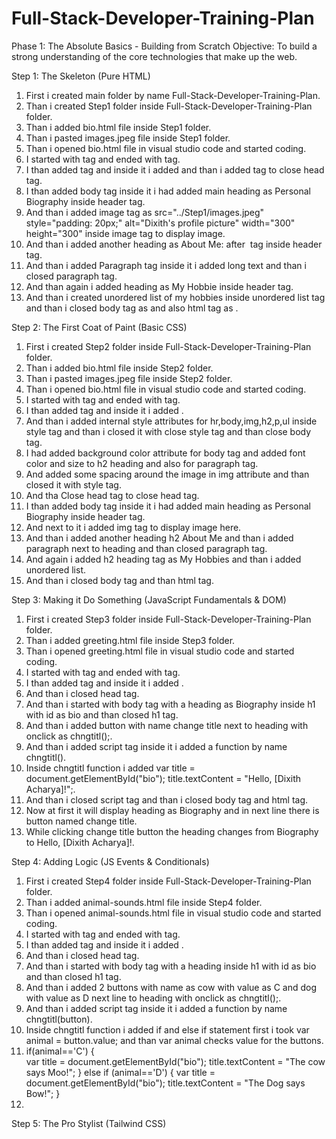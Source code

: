 # Full-Stack-Developer-Training-Plan

Phase 1: The Absolute Basics - Building from Scratch
Objective: To build a strong understanding of the core technologies that make up the web.

Step 1: The Skeleton (Pure HTML)
1) First i created main folder by name Full-Stack-Developer-Training-Plan.
2) Than i created Step1 folder inside Full-Stack-Developer-Training-Plan folder.  
3) Than i added bio.html file inside Step1 folder.
4) Than i pasted images.jpeg file inside Step1 folder.
5) Than i opened bio.html file in visual studio code and started coding.
6) I started with <html> tag  and ended with </html> tag.
7) I than added <head> tag and inside it i added <title> tag with name as My Profile and ended it with </title> and than i added </head> tag to close head tag.
8)  I than added body tag <body> inside it i had added main heading as Personal Biography inside header tag.
9)  And than i added image tag as src="../Step1/images.jpeg" style="padding: 20px;" alt="Dixith's profile picture" width="300" height="300" inside image tag to display image.
10) And than i added another heading as About Me: after <img> tag inside header tag.
11) And than i added Paragraph tag inside it i added long text and than i closed paragraph tag.
12) And than again i added heading as My Hobbie inside header tag.
13) And than i created unordered list of my hobbies inside unordered list tag and than i closed body tag as </body> and also html tag as </html>.

Step 2: The First Coat of Paint (Basic CSS)
1) First i created  Step2 folder inside Full-Stack-Developer-Training-Plan folder.
2) Than i added bio.html file inside Step2 folder.
3) Than i pasted images.jpeg file inside Step2 folder.
4) Than i opened bio.html file in visual studio code and started coding.
5) I started with <html> tag  and ended with </html> tag.
6) I than added <head> tag and inside it i added <title> tag with name as My Profile and ended it with </title>.
7) And than i added  internal style attributes for hr,body,img,h2,p,ul inside style tag and than i closed it with close style tag and than close body tag.
8) I had added background color attribute for body tag and added font color and size to h2 heading and also for paragraph tag.
9) And added some spacing around the image in img attribute and than closed it with style tag.
10) And tha Close head tag to close head tag.
11) I than added body tag <body> inside it i had added main heading as Personal Biography inside header tag.
12) And next to it i added img tag to display image here.
13) And than i added another heading h2 About Me and than i added paragraph next to heading and than closed paragraph tag.
14) And again i added h2 heading tag as My Hobbies and than i added unordered list.
15) And than i closed body tag and than html tag.


Step 3: Making it Do Something (JavaScript Fundamentals & DOM)
1)  First i created  Step3 folder inside Full-Stack-Developer-Training-Plan folder.
2)  Than i added greeting.html file inside Step3 folder.
3)  Than i opened greeting.html file in visual studio code and started coding.
4)  I started with <html> tag  and ended with </html> tag.
5)  I than added <head> tag and inside it i added <title> tag with name as My Profile and ended it with </title>.
6)  And than i closed head tag.
7)  And than i started with body tag with a heading as Biography inside h1 with id as bio and than closed h1 tag.
8)  And than i added button with name change title next to heading with onclick as chngtitl();.
9)  And than i added script tag inside it i added a function by name chngtitl().
10) Inside chngtitl function  i added  var title = document.getElementById("bio"); 
     title.textContent = "Hello, [Dixith Acharya]!";.
11)  And than i closed script tag and than i closed body tag and html tag.
12)  Now at first it will display heading as Biography and in next line there is button named change title.
13)  While clicking change title button the heading changes from Biography to Hello, [Dixith Acharya]!.

Step 4: Adding Logic (JS Events & Conditionals)
1)  First i created  Step4 folder inside Full-Stack-Developer-Training-Plan folder.
2)  Than i added animal-sounds.html file inside Step4 folder.
3)  Than i opened animal-sounds.html file in visual studio code and started coding.
4)  I started with <html> tag  and ended with </html> tag.
5)  I than added <head> tag and inside it i added <title> tag with name as My Profile and ended it with </title>.
6)  And than i closed head tag.
7)  And than i started with body tag with a heading  inside h1 with id as bio and than closed h1 tag.
8)  And than i added 2  buttons with name as cow with value as C and dog with value as D  next line to heading with onclick as chngtitl();.
9)  And than i added script tag inside it i added a function by name chngtitl(button).
10) Inside chngtitl function  i added  if and else if statement first i took var animal = button.value; and than var animal checks value for the buttons.
11) if(animal=='C')
   {   
   var title = document.getElementById("bio"); 
   title.textContent = "The cow says Moo!"; 
   } else if (animal=='D')
   {
    var title = document.getElementById("bio"); 
    title.textContent = "The Dog says Bow!"; 
   }
12) 

Step 5: The Pro Stylist (Tailwind CSS)

